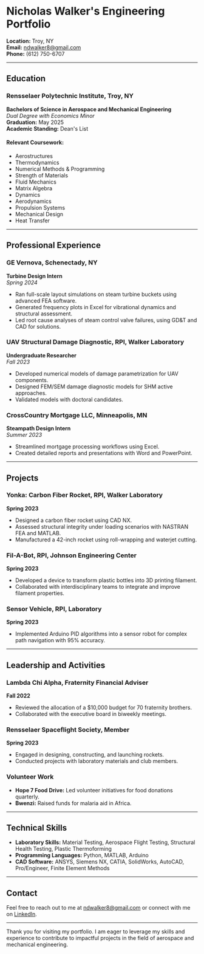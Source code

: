 # Nicholas Walker's Engineering Portfolio

**Location:** Troy, NY  
**Email:** [ndwalker8@gmail.com](mailto:ndwalker8@gmail.com)  
**Phone:** (612) 750-6707  

---

## Education

### Rensselaer Polytechnic Institute, Troy, NY
**Bachelors of Science in Aerospace and Mechanical Engineering**  
*Dual Degree with Economics Minor*  
**Graduation:** May 2025  
**Academic Standing:** Dean's List  

#### Relevant Coursework:
- Aerostructures
- Thermodynamics
- Numerical Methods & Programming
- Strength of Materials
- Fluid Mechanics
- Matrix Algebra
- Dynamics
- Aerodynamics
- Propulsion Systems
- Mechanical Design
- Heat Transfer

---

## Professional Experience

### GE Vernova, Schenectady, NY
**Turbine Design Intern**  
*Spring 2024*
- Ran full-scale layout simulations on steam turbine buckets using advanced FEA software.
- Generated frequency plots in Excel for vibrational dynamics and structural assessment.
- Led root cause analyses of steam control valve failures, using GD&T and CAD for solutions.

### UAV Structural Damage Diagnostic, RPI, Walker Laboratory
**Undergraduate Researcher**  
*Fall 2023*
- Developed numerical models of damage parametrization for UAV components.
- Designed FEM/SEM damage diagnostic models for SHM active approaches.
- Validated models with doctoral candidates.

### CrossCountry Mortgage LLC, Minneapolis, MN
**Steampath Design Intern**  
*Summer 2023*
- Streamlined mortgage processing workflows using Excel.
- Created detailed reports and presentations with Word and PowerPoint.

---

## Projects

### Yonka: Carbon Fiber Rocket, RPI, Walker Laboratory
**Spring 2023**
- Designed a carbon fiber rocket using CAD NX.
- Assessed structural integrity under loading scenarios with NASTRAN FEA and MATLAB.
- Manufactured a 42-inch rocket using roll-wrapping and waterjet cutting.

### Fil-A-Bot, RPI, Johnson Engineering Center
**Spring 2023**
- Developed a device to transform plastic bottles into 3D printing filament.
- Collaborated with interdisciplinary teams to integrate and improve filament properties.

### Sensor Vehicle, RPI, Laboratory
**Spring 2023**
- Implemented Arduino PID algorithms into a sensor robot for complex path navigation with 95% accuracy.

---

## Leadership and Activities

### Lambda Chi Alpha, Fraternity Financial Adviser
**Fall 2022**
- Reviewed the allocation of a $10,000 budget for 70 fraternity brothers.
- Collaborated with the executive board in biweekly meetings.

### Rensselaer Spaceflight Society, Member
**Spring 2023**
- Engaged in designing, constructing, and launching rockets.
- Conducted projects with laboratory materials and club members.

### Volunteer Work
- **Hope 7 Food Drive:** Led volunteer initiatives for food donations quarterly.
- **Bwenzi:** Raised funds for malaria aid in Africa.

---

## Technical Skills

- **Laboratory Skills:** Material Testing, Aerospace Flight Testing, Structural Health Testing, Plastic Thermoforming
- **Programming Languages:** Python, MATLAB, Arduino
- **CAD Software:** ANSYS, Siemens NX, CATIA, SolidWorks, AutoCAD, Pro/Engineer, Finite Element Methods

---

## Contact
Feel free to reach out to me at [ndwalker8@gmail.com](mailto:ndwalker8@gmail.com) or connect with me on [LinkedIn](https://linkedin.com/in/johndoe).

---

Thank you for visiting my portfolio. I am eager to leverage my skills and experience to contribute to impactful projects in the field of aerospace and mechanical engineering.
